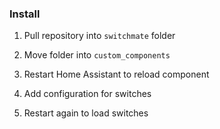 ### Install

1. Pull repository into `switchmate` folder

2. Move folder into `custom_components`

3. Restart Home Assistant to reload component

4. Add configuration for switches

5. Restart again to load switches
